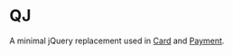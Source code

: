 # QJ

A minimal jQuery replacement used in [Card](http://github.com/jessepollak/card) and [Payment](http://github.com/jessepollak/payment).